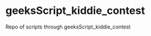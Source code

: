 geeksScript_kiddie_contest
==========================

Repo of scripts through geeksScript_kiddie_contest
